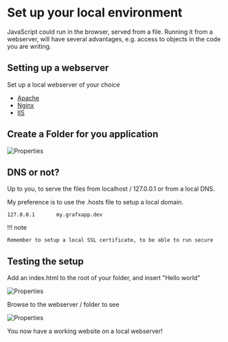 # Set up your local environment

JavaScript could run in the browser, served from a file. 
Running it from a webserver, will have several advantages, e.g. access to objects in the code you are writing.

## Setting up a webserver

Set up a local webserver of your choice

- [Apache](https://httpd.apache.org/)
- [Nginx](https://www.nginx.com/)
- [IIS](https://www.iis.net/overview)

## Create a Folder for you application

![Properties](https://chilipublishdocs.imgix.net/GraFx_studio/integration/folder.png?w=400&q=80)

## DNS or not?

Up to you, to serve the files from localhost / 127.0.0.1 or from a local DNS.

My preference is to use the .hosts file to setup a local domain.

```
127.0.0.1       my.grafxapp.dev
```

!!! note

	Remember to setup a local SSL certificate, to be able to run secure

## Testing the setup

Add an index.html to the root of your folder, and insert "Hello world"

![Properties](https://chilipublishdocs.imgix.net/GraFx_studio/integration/index.png?w=400&q=80)

Browse to the webserver / folder to see

![Properties](https://chilipublishdocs.imgix.net/GraFx_studio/integration/indexpage.png?w=400&q=80)

You now have a working website on a local webserver!